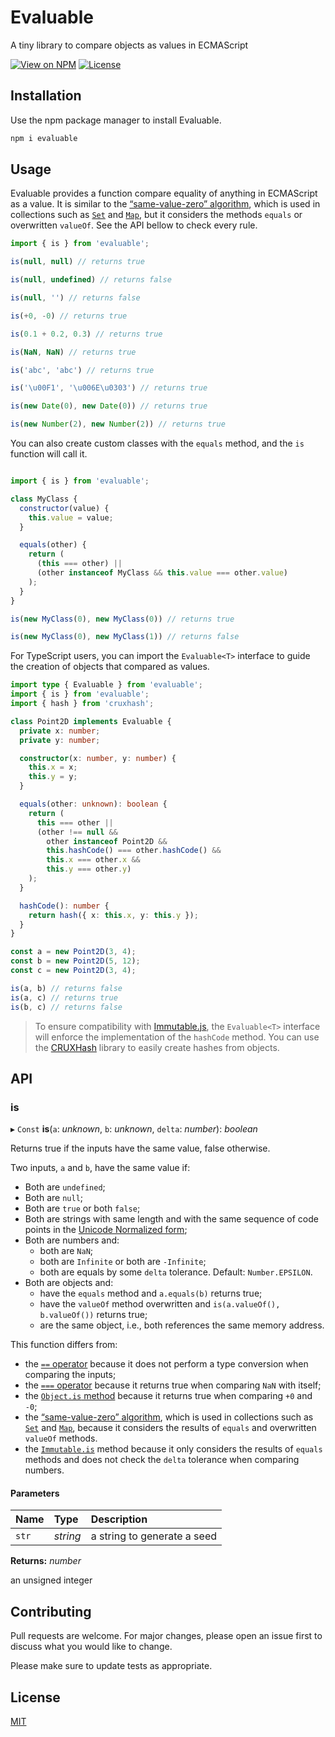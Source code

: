 # Evaluable

A tiny library to compare objects as values in ECMAScript

[![View on NPM](https://img.shields.io/npm/v/evaluable?style=flat-square)](https://www.npmjs.com/package/evaluable)
[![License](https://img.shields.io/npm/l/evaluable?style=flat-square)](https://maxroecker.mit-license.org/)

## Installation

Use the npm package manager to install Evaluable.

```bash
npm i evaluable
```

## Usage

Evaluable provides a function compare equality of anything in ECMAScript as a
value. It is similar to the [“same-value-zero” algorithm][same-value-zero],
which is used in collections such as [`Set`][Set] and [`Map`][Map], but it
considers the methods `equals` or overwritten `valueOf`. See the API bellow to
check every rule.

```js
import { is } from 'evaluable';

is(null, null) // returns true

is(null, undefined) // returns false

is(null, '') // returns false

is(+0, -0) // returns true

is(0.1 + 0.2, 0.3) // returns true

is(NaN, NaN) // returns true

is('abc', 'abc') // returns true

is('\u00F1', '\u006E\u0303') // returns true

is(new Date(0), new Date(0)) // returns true

is(new Number(2), new Number(2)) // returns true
```

You can also create custom classes with the `equals` method, and the `is`
function will call it.

```js

import { is } from 'evaluable';

class MyClass {
  constructor(value) {
    this.value = value;
  }

  equals(other) {
    return (
      (this === other) ||
      (other instanceof MyClass && this.value === other.value)
    );
  }
}

is(new MyClass(0), new MyClass(0)) // returns true

is(new MyClass(0), new MyClass(1)) // returns false
```

For TypeScript users, you can import the `Evaluable<T>` interface to guide the
creation of objects that compared as values.

```typescript
import type { Evaluable } from 'evaluable';
import { is } from 'evaluable';
import { hash } from 'cruxhash';

class Point2D implements Evaluable {
  private x: number;
  private y: number;

  constructor(x: number, y: number) {
    this.x = x;
    this.y = y;
  }

  equals(other: unknown): boolean {
    return (
      this === other ||
      (other !== null &&
        other instanceof Point2D &&
        this.hashCode() === other.hashCode() &&
        this.x === other.x &&
        this.y === other.y)
    );
  }

  hashCode(): number {
    return hash({ x: this.x, y: this.y });
  }
}

const a = new Point2D(3, 4);
const b = new Point2D(5, 12);
const c = new Point2D(3, 4);

is(a, b) // returns false
is(a, c) // returns true
is(b, c) // returns false

```

> To ensure compatibility with [Immutable.js][Immutable], the `Evaluable<T>`
> interface will enforce the implementation of the `hashCode` method. You can
> use the [CRUXHash][CRUXHash] library to easily create hashes from objects.

## API

### is

▸ `Const` **is**(`a`: *unknown*, `b`: *unknown*, `delta`: *number*): *boolean*

Returns true if the inputs have the same value, false otherwise.

Two inputs, `a` and `b`, have the same value if:

- Both are `undefined`;
- Both are `null`;
- Both are `true` or both `false`;
- Both are strings with same length and with the same sequence of code points
  in the [Unicode Normalized form][NormalForm];
- Both are numbers and:
  - both are `NaN`;
  - both are `Infinite` or both are `-Infinite`;
  - both are equals by some `delta` tolerance. Default: `Number.EPSILON`.
- Both are objects and:
  - have the `equals` method and `a.equals(b)` returns true;
  - have the `valueOf` method overwritten and `is(a.valueOf(), b.valueOf())`
    returns true;
  - are the same object, i.e., both references the same memory address.

This function differs from:

- the [`==` operator][==] because it does not perform a type conversion when
  comparing the inputs;
- the [`===` operator][===] because it returns true when comparing `NaN` with
  itself;
- the [`Object.is` method][Object.is] because it returns true when comparing
  `+0` and `-0`;
- the [“same-value-zero” algorithm][same-value-zero], which is used in
  collections such as [`Set`][Set] and [`Map`][Map], because it considers the
  results of `equals` and overwritten `valueOf` methods.
- the [`Immutable.is`][Immutable.is] method because it only considers the
  results of `equals` methods and does not check the `delta` tolerance when
  comparing numbers.

#### Parameters

| Name  | Type     | Description                 |
| :---- | :------- | :-------------------------- |
| `str` | *string* | a string to generate a seed |

**Returns:** *number*

an unsigned integer

## Contributing

Pull requests are welcome. For major changes, please open an issue first to
discuss what you would like to change.

Please make sure to update tests as appropriate.

## License

[MIT](https://maxroecker.mit-license.org/)

[NormalForm]: https://developer.mozilla.org/en-US/docs/Web/JavaScript/Reference/Global_Objects/String/normalize

[same-value-zero]: https://developer.mozilla.org/en-US/docs/Web/JavaScript/Equality_comparisons_and_sameness#same-value-zero_equality

[Set]: https://developer.mozilla.org/en-US/docs/Web/JavaScript/Reference/Global_Objects/Set

[Map]: https://developer.mozilla.org/en-US/docs/Web/JavaScript/Reference/Global_Objects/Map

[Immutable]: https://immutable-js.github.io/immutable-js/

[CRUXHash]: https://github.com/MaxRoecker/cruxhash

[==]: https://developer.mozilla.org/en-US/docs/Web/JavaScript/Reference/Operators/Equality

[===]: https://developer.mozilla.org/en-US/docs/Web/JavaScript/Reference/Operators/Strict_equality

[Object.is]: https://developer.mozilla.org/en-US/docs/Web/JavaScript/Reference/Global_ObjectsObject/is

[Immutable.is]: https://immutable-js.github.io/immutable-js/docs/#/is
